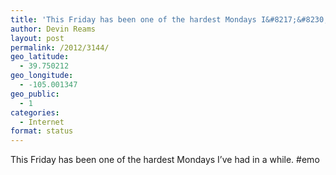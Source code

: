 ```yaml
---
title: 'This Friday has been one of the hardest Mondays I&#8217;&#8230;'
author: Devin Reams
layout: post
permalink: /2012/3144/
geo_latitude:
  - 39.750212
geo_longitude:
  - -105.001347
geo_public:
  - 1
categories:
  - Internet
format: status
---
```

This Friday has been one of the hardest Mondays I&#8217;ve had in a while. #emo